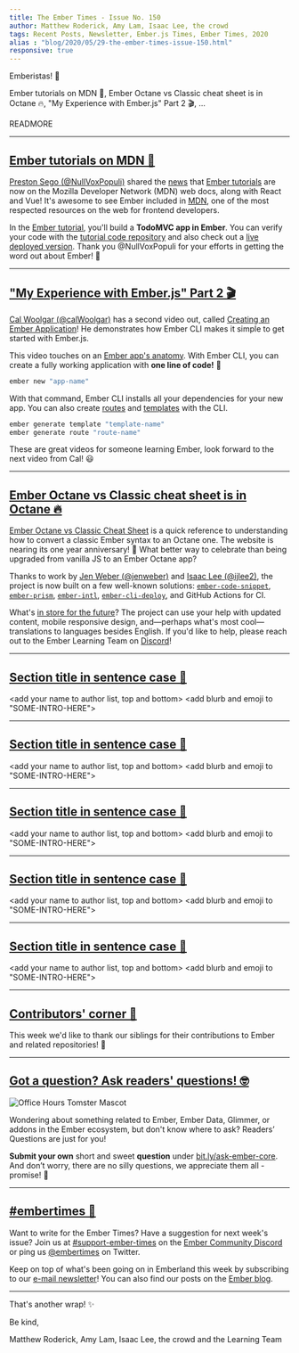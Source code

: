 ```yaml
---
title: The Ember Times - Issue No. 150
author: Matthew Roderick, Amy Lam, Isaac Lee, the crowd
tags: Recent Posts, Newsletter, Ember.js Times, Ember Times, 2020
alias : "blog/2020/05/29-the-ember-times-issue-150.html"
responsive: true
---
```


<SAYING-HELLO-IN-YOUR-FAVORITE-LANGUAGE> Emberistas! 🐹

<SOME-INTRO-HERE-TO-KEEP-THEM-SUBSCRIBERS-READING>
Ember tutorials on MDN 🎉,
Ember Octane vs Classic cheat sheet is in Octane 🔥,
"My Experience with Ember.js" Part 2 🎬,
...

READMORE

---

## [Ember tutorials on MDN 🎉](https://developer.mozilla.org/en-US/docs/Learn/Tools_and_testing/Client-side_JavaScript_frameworks#Ember_tutorials)

[Preston Sego (@NullVoxPopuli)](https://github.com/nullvoxpopuli) shared the [news](https://twitter.com/nullvoxpopuli/status/1262124413794881541) that [Ember tutorials](https://developer.mozilla.org/en-US/docs/Learn/Tools_and_testing/Client-side_JavaScript_frameworks#Ember_tutorials) are now on the Mozilla Developer Network (MDN) web docs, along with React and Vue! It's awesome to see Ember included in [MDN](https://developer.mozilla.org/), one of the most respected resources on the web for frontend developers. 

In the [Ember tutorial](https://developer.mozilla.org/en-US/docs/Learn/Tools_and_testing/Client-side_JavaScript_frameworks#Ember_tutorials), you'll build a **TodoMVC app in Ember**. You can verify your code with the [tutorial code repository](https://github.com/NullVoxPopuli/ember-todomvc-tutorial/tree/master/steps/00-finished-todomvc/todomvc) and also check out a [live deployed version](https://nullvoxpopuli.github.io/ember-todomvc-tutorial/). Thank you @NullVoxPopuli for your efforts in getting the word out about Ember! 👏

---

## ["My Experience with Ember.js" Part 2 🎬](https://www.youtube.com/watch?v=R2JdP4lb5Xw)

[Cal Woolgar (@calWoolgar)](https://github.com/calWoolgar) has a second video out, called [Creating an Ember Application](https://www.youtube.com/watch?v=R2JdP4lb5Xw)! He demonstrates how Ember CLI makes it simple to get started with Ember.js.

This video touches on an [Ember app's anatomy](https://guides.emberjs.com/release/getting-started/anatomy-of-an-ember-app/). With Ember CLI, you can create a fully working application with **one line of code!** 🎉

```bash
ember new "app-name"
```

With that command, Ember CLI installs all your dependencies for your new app. You can also create [routes](https://guides.emberjs.com/release/routing/defining-your-routes/) and [templates](https://guides.emberjs.com/release/components/) with the CLI.

```bash
ember generate template "template-name"
ember generate route "route-name"
```

These are great videos for someone learning Ember, look forward to the next video from Cal! 😃

---

## [Ember Octane vs Classic cheat sheet is in Octane 🔥](https://ember-learn.github.io/ember-octane-vs-classic-cheat-sheet/)

[Ember Octane vs Classic Cheat Sheet](https://ember-learn.github.io/ember-octane-vs-classic-cheat-sheet/) is a quick reference to understanding how to convert a classic Ember syntax to an Octane one. The website is nearing its one year anniversary! 🎂 What better way to celebrate than being upgraded from vanilla JS to an Ember Octane app?

Thanks to work by [Jen Weber (@jenweber)](https://github.com/jenweber) and [Isaac Lee (@ijlee2)](https://github.com/ijlee2), the project is now built on a few well-known solutions: [`ember-code-snippet`](https://github.com/ef4/ember-code-snippet), [`ember-prism`](https://github.com/shipshapecode/ember-prism), [`ember-intl`](https://github.com/ember-intl/ember-intl), [`ember-cli-deploy`](https://github.com/ember-cli-deploy/ember-cli-deploy), and GitHub Actions for CI.

What's [in store for the future](https://github.com/ember-learn/ember-octane-vs-classic-cheat-sheet/)? The project can use your help with updated content, mobile responsive design, and—perhaps what's most cool—translations to languages besides English. If you'd like to help, please reach out to the Ember Learning Team on [Discord](https://discord.com/invite/emberjs)!

---

## [Section title in sentence case 🐹](section-url)

<change section title emoji>
<consider adding some bold to your paragraph>
<please include link to external article/repo/etc in paragraph / body text, not just header title above>

<add your name to author list, top and bottom>
<add blurb and emoji to "SOME-INTRO-HERE">

---

## [Section title in sentence case 🐹](section-url)

<change section title emoji>
<consider adding some bold to your paragraph>
<please include link to external article/repo/etc in paragraph / body text, not just header title above>

<add your name to author list, top and bottom>
<add blurb and emoji to "SOME-INTRO-HERE">

---

## [Section title in sentence case 🐹](section-url)

<change section title emoji>
<consider adding some bold to your paragraph>
<please include link to external article/repo/etc in paragraph / body text, not just header title above>

<add your name to author list, top and bottom>
<add blurb and emoji to "SOME-INTRO-HERE">

---

## [Section title in sentence case 🐹](section-url)

<change section title emoji>
<consider adding some bold to your paragraph>
<please include link to external article/repo/etc in paragraph / body text, not just header title above>

<add your name to author list, top and bottom>
<add blurb and emoji to "SOME-INTRO-HERE">

---

## [Section title in sentence case 🐹](section-url)

<change section title emoji>
<consider adding some bold to your paragraph>
<please include link to external article/repo/etc in paragraph / body text, not just header title above>

<add your name to author list, top and bottom>
<add blurb and emoji to "SOME-INTRO-HERE">

---

## [Contributors' corner 👏](https://guides.emberjs.com/release/contributing/repositories/)

<p>This week we'd like to thank our siblings for their contributions to Ember and related repositories! 💖</p>

---

## [Got a question? Ask readers' questions! 🤓](https://docs.google.com/forms/d/e/1FAIpQLScqu7Lw_9cIkRtAiXKitgkAo4xX_pV1pdCfMJgIr6Py1V-9Og/viewform)

<div class="blog-row">
  <img class="float-right small transparent padded" alt="Office Hours Tomster Mascot" title="Readers' Questions" src="/images/tomsters/officehours.png" />

  <p>Wondering about something related to Ember, Ember Data, Glimmer, or addons in the Ember ecosystem, but don't know where to ask? Readers’ Questions are just for you!</p>

  <p><strong>Submit your own</strong> short and sweet <strong>question</strong> under <a href="https://bit.ly/ask-ember-core" target="rq">bit.ly/ask-ember-core</a>. And don’t worry, there are no silly questions, we appreciate them all - promise! 🤞</p>
</div>

---

## [#embertimes 📰](https://blog.emberjs.com/tags/newsletter.html)

Want to write for the Ember Times? Have a suggestion for next week's issue? Join us at [#support-ember-times](https://discordapp.com/channels/480462759797063690/485450546887786506) on the [Ember Community Discord](https://discordapp.com/invite/zT3asNS) or ping us [@embertimes](https://twitter.com/embertimes) on Twitter.

Keep on top of what's been going on in Emberland this week by subscribing to our [e-mail newsletter](https://the-emberjs-times.ongoodbits.com/)! You can also find our posts on the [Ember blog](https://emberjs.com/blog/tags/newsletter.html).

---

That's another wrap! ✨

Be kind,

Matthew Roderick, Amy Lam, Isaac Lee, the crowd and the Learning Team
